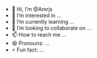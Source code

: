 - 👋 Hi, I’m @Amrjs
- 👀 I’m interested in ...
- 🌱 I’m currently learning ...
- 💞️ I’m looking to collaborate on ...
- 📫 How to reach me ...
- 😄 Pronouns: ...
- ⚡ Fun fact: ...

<!---
Amrjs/Amrjs is a ✨ special ✨ repository because its `README.md` (this file) appears on your GitHub profile.
You can click the Preview link to take a look at your changes.
--->

